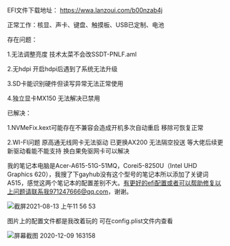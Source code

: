 
EFI文件下载地址： https://wwa.lanzoui.com/b00nzab4j 

正常工作：核显、声卡、键盘、触摸板、USB已定制、电池

存在问题：

1.无法调整亮度 技术太菜不会改SSDT-PNLF.aml

2.无hdpi 开启hdpi后遇到了系统无法升级

3.SD卡能识别硬件但读写异常无法正常使用

4.独立显卡MX150 无法解决已禁用

已解决：

1.NVMeFix.kext可能存在不兼容会造成开机多次自动重启 移除可恢复正常

2.WI-FI问题 原高通无线网卡无法驱动 已更换AX200 无法隔空投送 等大佬后续更新驱动看能不能支持 换白果免驱网卡可以解决



我的笔记本电脑是Acer-A615-51G-51MQ，Corei5-8250U（Intel UHD Graphics 620），我搜了下gayhub没有这个型号的笔记本所以添加了关键词A515，感觉这两个笔记本的配置差别不大。有更好的efi配置或者可以帮助修复以上问题请联系我971247666@qq.com，谢谢。

![截屏2021-08-13 上午11 56 53](https://user-images.githubusercontent.com/67421836/129302893-6cb3954e-9356-4dc9-80e0-000f0ea93af2.png)

图片上的配置文件都是我改着玩的 可在config.plist文件内查看

![屏幕截图 2020-12-09 163158](https://user-images.githubusercontent.com/67421836/129293568-424256ba-1b45-428f-8a57-f515ef3cb905.png)
